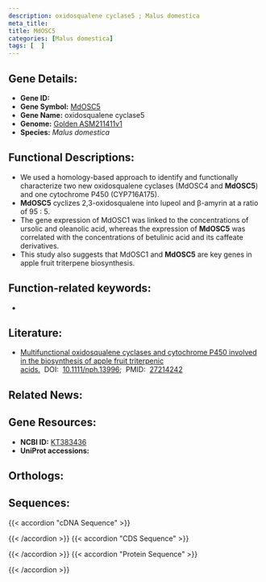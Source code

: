 ```yaml
---
description: oxidosqualene cyclase5 ; Malus domestica
meta_title:
title: MdOSC5
categories: [Malus domestica]
tags: [  ]
---
```


## Gene Details:
- **Gene ID:** []()
- **Gene Symbol:** <u>MdOSC5</u>
- **Gene Name:** oxidosqualene cyclase5
- **Genome:** [Golden ASM211411v1](https://ensembl.gramene.org/Malus_domestica_golden/Info/Index)
- **Species:** *Malus domestica*

## Functional Descriptions:
   - We used a homology-based approach to identify and functionally characterize two new oxidosqualene cyclases (MdOSC4 and **MdOSC5**) and one cytochrome P450 (CYP716A175).
   - **MdOSC5** cyclizes 2,3-oxidosqualene into lupeol and β-amyrin at a ratio of 95 : 5.
   - The gene expression of MdOSC1 was linked to the concentrations of ursolic and oleanolic acid, whereas the expression of **MdOSC5** was correlated with the concentrations of betulinic acid and its caffeate derivatives.
   - This study also suggests that MdOSC1 and **MdOSC5** are key genes in apple fruit triterpene biosynthesis.

## Function-related keywords:
   - [](/tags//)

## Literature:
   - [Multifunctional oxidosqualene cyclases and cytochrome P450 involved in the biosynthesis of apple fruit triterpenic acids.](https://doi.org/10.1111/nph.13996)&nbsp;&nbsp;DOI:&nbsp;&nbsp;[10.1111/nph.13996](https://doi.org/10.1111/nph.13996);&nbsp;&nbsp;PMID:&nbsp;&nbsp;[27214242](https://pubmed.ncbi.nlm.nih.gov/27214242/)

## Related News:

## Gene Resources:
- **NCBI ID:**  [KT383436](https://www.ncbi.nlm.nih.gov/gene/?term=KT383436)
- **UniProt accessions:**  [](https://www.uniprot.org/uniprotkb//entry)

## Orthologs:

## Sequences:
{{< accordion "cDNA Sequence" >}}

{{< /accordion >}}
{{< accordion "CDS Sequence" >}}

{{< /accordion >}}
{{< accordion "Protein Sequence" >}}

{{< /accordion >}}
